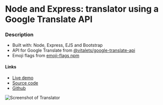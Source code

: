 # Node and Express: translator using a Google Translate API

### Description
- Built with: Node, Express, EJS and Bootstrap
- API for Google Translate from [@vitalets/google-translate-api](https://www.npmjs.com/package/@vitalets/google-translate-api)
- Emoji flags from [emoji-flags npm](https://www.npmjs.com/package/emoji-flags)

#### Links
- [Live demo](https://express-google-translate-api-with-ejs--rjlevy.repl.co/) 
- [Source code](https://repl.it/@rjlevy/express-google-translate-api-with-ejs) 
- [Github](https://github.com/rolandjlevy/express-google-translate-api-with-ejs)

![Screenshot of Translator](https://express-google-translate-api-with-ejs.rjlevy.repl.co/images/device-screenshot.png "Screenshot of Translator")
